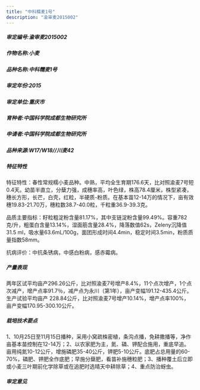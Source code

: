 ```yaml
---
title: "中科糯麦1号"
description: "渝审麦2015002"
---
```

##### 审定编号:渝审麦2015002

##### 作物名称:小麦

##### 品种名称:中科糯麦1号

##### 审定年份:2015

##### 审定单位:重庆市

##### 育种者:中国科学院成都生物研究所

##### 申请者:中国科学院成都生物研究所

##### 品种来源:W17/W18//川麦42

##### 特征特性
特征特性：春性常规糯小麦品种。中熟，平均全生育期176.6天，比对照渝麦7号短0.4天。幼苗半直立，分蘖力强，成穗率高，叶色绿，株高78.4厘米，株型紧凑，穗长方形，长芒，白壳，红粒，半硬质-粉质。在基本苗12-14万的情况下，亩有效穗19.83-21.70万，穗粒数38.7-40.0粒，千粒重36.9-39.3克。
品质主要指标：籽粒粗淀粉含量81.17%，其中支链淀粉含量99.49%。容重782克/升，粗蛋白含量13.14%，湿面筋含量28.4%，降落数值62s，Zeleny沉降值31.5 ml，吸水量63.6mL/100g，面团形成时间4.4min，稳定时间3.5min，粉质质量指数58mm。
抗病评价：中抗条锈病，中感白粉病，感赤霉病。


##### 产量表现
两年区试平均亩产296.26公斤，比对照渝麦7号增产8.4%，11个点次增产，1个点次减产，增产点率91.7％，减产点为永川（第1年），亩产变幅191.12-435.4公斤。生产试验平均亩产 228.84公斤，比对照渝麦7号增产10.14%，增产点率100%，亩产变幅170.95-300.10公斤。

##### 栽培技术要点
1、10月25日至11月15日播种，采用小窝疏株密植，条沟点播，免耕撒播等，净作亩基本苗控制在12-14万；2、以农家肥为主，氮、磷、钾配合施用，重底早追。亩用纯氮10-12公斤，增施磷肥35-40公斤，钾肥5-10公斤。底肥占总用量的60-70%，磷肥、钾肥全作底肥；早施分蘖肥，看苗补施穗粒肥；3、播种覆土后立即或小麦三叶期前化学除草或在追肥时选晴天中耕除草；4、重点防治蚜虫。

##### 审定意见

